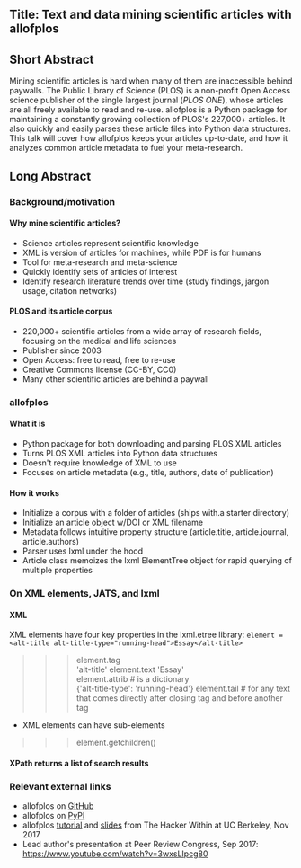 ## Title: Text and data mining scientific articles with allofplos

## Short Abstract
Mining scientific articles is hard when many of them are inaccessible behind paywalls. The Public Library of Science (PLOS) is a non-profit Open Access science publisher of the single largest journal (*PLOS ONE*), whose articles are all freely available to read and re-use. allofplos is a Python package for maintaining a constantly growing collection of PLOS's 227,000+ articles. It also quickly and easily parses these article files into Python data structures.
This talk will cover how allofplos keeps your articles up-to-date, and how it analyzes common article metadata to fuel your meta-research.
## Long Abstract
### Background/motivation
#### Why mine scientific articles?
* Science articles represent scientific knowledge
* XML is version of articles for machines, while PDF is for humans
* Tool for meta-research and meta-science
* Quickly identify sets of articles of interest
* Identify research literature trends over time (study findings, jargon usage, citation networks)
#### PLOS and its article corpus
* 220,000+ scientific articles from a wide array of research fields, focusing on the medical and life sciences
* Publisher since 2003
* Open Access: free to read, free to re-use
* Creative Commons license (CC-BY, CC0)
* Many other scientific articles are behind a paywall
### allofplos
#### What it is
* Python package for both downloading and parsing PLOS XML articles
* Turns PLOS XML articles into Python data structures
* Doesn't require knowledge of XML to use
* Focuses on article metadata (e.g., title, authors, date of publication)
#### How it works
* Initialize a corpus with a folder of articles (ships with.a starter directory)
* Initialize an article object w/DOI or XML filename
* Metadata follows intuitive property structure (article.title, article.journal, article.authors)
* Parser uses lxml under the hood
* Article class memoizes the lxml ElementTree object for rapid querying of multiple properties
### On XML elements, JATS, and lxml
#### XML
XML elements have four key properties in the lxml.etree library:
`element = <alt-title alt-title-type="running-head">Essay</alt-title>`
>>> element.tag  
'alt-title'
>>> element.text
'Essay'  
>>> element.attrib  # is a dictionary  
{'alt-title-type': 'running-head'}
>>> element.tail  # for any text that comes directly after closing tag and before another tag  
* XML elements can have sub-elements
>>> element.getchildren()
#### XPath returns a list of search results



### Relevant external links
* allofplos on [GitHub](https://github.com/PLOS/allofplos)
* allofplos on [PyPI](https://pypi.python.org/pypi/allofplos)
* allofplos [tutorial](https://github.com/eseiver/xml_tutorial) and [slides](https://github.com/eseiver/xml_tutorial/blob/master/allofplos_presentation%20slides.pdf) from The Hacker Within at UC Berkeley, Nov 2017
* Lead author's presentation at Peer Review Congress, Sep 2017: https://www.youtube.com/watch?v=3wxsLIpcg80

